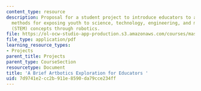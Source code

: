 ```yaml
---
content_type: resource
description: Proposal for a student project to introduce educators to alternative
  methods for exposing youth to science, technology, engineering, and mathematics
  (STEM) concepts through robotics.
file: https://ol-ocw-studio-app-production.s3.amazonaws.com/courses/mas-714j-technologies-for-creative-learning-fall-2009/7d9741e2cc2b911e8590da79cce234ff_MITMAS_714JF09_proj1_prop.pdf
file_type: application/pdf
learning_resource_types:
- Projects
parent_title: Projects
parent_type: CourseSection
resourcetype: Document
title: 'A Brief Artbotics Exploration for Educators '
uid: 7d9741e2-cc2b-911e-8590-da79cce234ff
---
```

